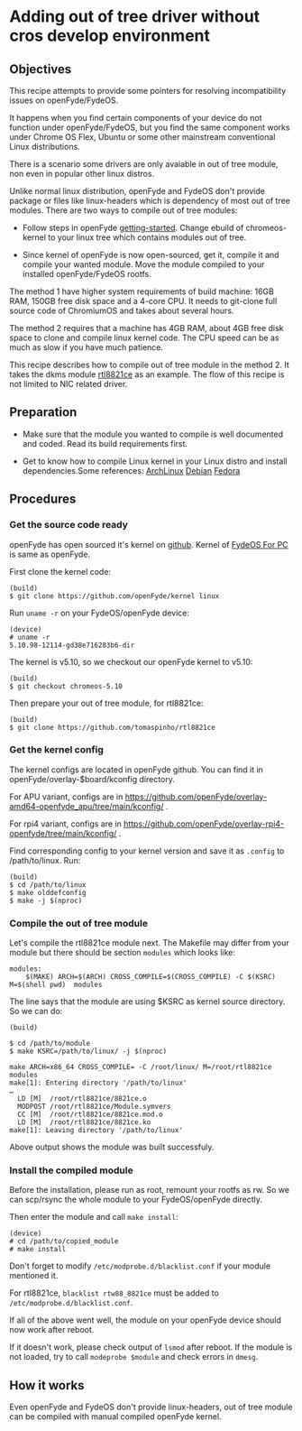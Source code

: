 # Adding out of tree driver without cros develop environment


## Objectives

This recipe attempts to provide some pointers for resolving incompatibility issues on openFyde/FydeOS. 

It happens when you find certain components of your device do not function under openFyde/FydeOS, but you find the same component works under Chrome OS Flex, Ubuntu or some other mainstream conventional Linux distributions. 

There is a scenario some drivers are only avaiable in out of tree module, non even in popular other linux distros.

Unlike normal linux distribution, openFyde and FydeOS don't provide package or files like linux-headers which is dependency of most out of tree modules. There are two ways to compile out of tree modules:

* Follow steps in openFyde [getting-started](https://github.com/openFyde/getting-started). Change ebuild of chromeos-kernel to your linux tree which contains modules out of tree.  

* Since kernel of openFyde is now open-sourced, get it, compile it and compile your wanted module. Move the module compiled to your installed openFyde/FydeOS rootfs.


The method 1 have higher system requirements of build machine: 16GB RAM, 150GB free disk space and a 4-core CPU. It needs to git-clone full source code of ChromiumOS and takes about several hours. 

The method 2 requires that a machine has 4GB RAM, about 4GB free disk space to clone and compile linux kernel code. The CPU speed can be as much as slow if you have much patience.

This recipe describes how to compile out of tree module in the method 2.  It takes the dkms module [rtl8821ce](https://github.com/tomaspinho/rtl8821ce) as an example. The flow of this recipe is not limited to NIC related driver.


## Preparation

* Make sure that the module you wanted to compile is well documented and coded. Read its build requirements first.

* Get to know how to compile Linux kernel in your Linux distro and install dependencies.Some references:
  [ArchLinux](https://wiki.archlinux.org/title/Kernel/Traditional_compilation)
  [Debian](https://tools.ietf.org/doc/kernel-package/Kernel.htm)
  [Fedora](https://fedoraproject.org/wiki/Building_a_custom_kernel)



## Procedures

### Get the source code ready


openFyde has open sourced it's kernel on [github](https://github.com/openFyde/kernel). Kernel of [FydeOS For PC](https://fydeos.io/download/pc) is same as openFyde.

First clone the kernel code:
```
(build)
$ git clone https://github.com/openFyde/kernel linux
```

Run `uname -r` on your FydeOS/openFyde device:

```
(device)
# uname -r
5.10.98-12114-gd38e716283b6-dir
```


The kernel is v5.10, so we checkout our openFyde kernel to v5.10:
```
(build)
$ git checkout chromeos-5.10
```

Then prepare your out of tree module, for rtl8821ce:
```
(build)
$ git clone https://github.com/tomaspinho/rtl8821ce
```


### Get the kernel config

The kernel configs are located in openFyde github. You can find it in openFyde/overlay-$board/kconfig directory.

For APU variant, configs are in https://github.com/openFyde/overlay-amd64-openfyde_apu/tree/main/kconfig/ .

For rpi4 variant, configs are in https://github.com/openFyde/overlay-rpi4-openfyde/tree/main/kconfig/ .

Find corresponding config to your kernel version and save it as `.config` to /path/to/linux. Run:

```
(build)
$ cd /path/to/linux
$ make olddefconfig
$ make -j $(nproc)
```



### Compile the out of tree module


Let's compile the rtl8821ce module next. The Makefile may differ from your module but there should be section `modules` which looks like:
```
modules:
    $(MAKE) ARCH=$(ARCH) CROSS_COMPILE=$(CROSS_COMPILE) -C $(KSRC) M=$(shell pwd)  modules
```
The line says that the module are using $KSRC as kernel source directory. So we can do:
```
(build)

$ cd /path/to/module
$ make KSRC=/path/to/linux/ -j $(nproc)

make ARCH=x86_64 CROSS_COMPILE= -C /root/linux/ M=/root/rtl8821ce  modules
make[1]: Entering directory '/path/to/linux'
…
  LD [M]  /root/rtl8821ce/8821ce.o
  MODPOST /root/rtl8821ce/Module.symvers
  CC [M]  /root/rtl8821ce/8821ce.mod.o
  LD [M]  /root/rtl8821ce/8821ce.ko
make[1]: Leaving directory '/path/to/linux'
```

Above output shows the module was built successfuly.


### Install the compiled module

Before the installation, please run as root, remount your rootfs as rw. So we can scp/rsync the whole module to your FydeOS/openFyde directly.


Then enter the module and call `make install`:

```
(device)
# cd /path/to/copied_module
# make install
```

Don't forget to modify `/etc/modprobe.d/blacklist.conf` if your module mentioned it.


For rtl8821ce, `blacklist rtw88_8821ce` must be added to `/etc/modprobe.d/blacklist.conf`.

If all of the above went well, the module on your openFyde device should now work after reboot.


If it doesn't work, please check output of  `lsmod` after reboot. If the module is not loaded, try to call `modeprobe $module` and check errors in `dmesg`.


## How it works

Even openFyde and FydeOS don't provide linux-headers, out of tree module can be compiled with manual compiled openFyde kernel.



